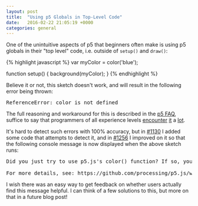 ```yaml
---
layout: post
title:  "Using p5 Globals in Top-Level Code"
date:   2016-02-22 21:05:19 +0000
categories: general
---
```

One of the unintuitive aspects of p5 that beginners often make is using
p5 globals in their "top level" code, i.e. outside of `setup()` and `draw()`:

{% highlight javascript %}
var myColor = color('blue');

function setup() {
  background(myColor);
}
{% endhighlight %}

Believe it or not, this sketch doesn't work, and will result in the
following error being thrown:

<pre>
ReferenceError: color is not defined
</pre>

The full reasoning and workaround for this is described in the [p5 FAQ][],
suffice to say that programmers of all experience levels [encounter](https://github.com/processing/p5.js/issues/903) [it](https://github.com/processing/p5.js/issues/1237) a [lot](https://forum.processing.org/two/discussion/12985/color-is-not-defined).

It's hard to detect such errors with 100% accuracy, but in [#1130](https://github.com/processing/p5.js/pull/1130) I added some code that attempts to detect it, and in [#1256](https://github.com/processing/p5.js/pull/1256) I improved on it so that the following console message is now displayed when the above sketch runs:

<pre>
Did you just try to use p5.js's color() function? If so, you may want to move it into your sketch's setup() function.

For more details, see: https://github.com/processing/p5.js/wiki/Frequently-Asked-Questions#why-cant-i-assign-variables-using-p5-functions-and-variables-before-setup
</pre>

I wish there was an easy way to get feedback on whether users actually find this message helpful. I can think of a few solutions to this, but more on that in a future blog post!

[p5 FAQ]: https://github.com/processing/p5.js/wiki/Frequently-Asked-Questions#why-cant-i-assign-variables-using-p5-functions-and-variables-before-setup

